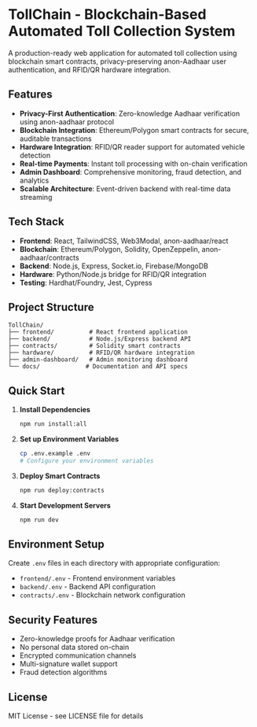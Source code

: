 # TollChain - Blockchain-Based Automated Toll Collection System

A production-ready web application for automated toll collection using blockchain smart contracts, privacy-preserving anon-Aadhaar user authentication, and RFID/QR hardware integration.

## Features

- **Privacy-First Authentication**: Zero-knowledge Aadhaar verification using anon-aadhaar protocol
- **Blockchain Integration**: Ethereum/Polygon smart contracts for secure, auditable transactions
- **Hardware Integration**: RFID/QR reader support for automated vehicle detection
- **Real-time Payments**: Instant toll processing with on-chain verification
- **Admin Dashboard**: Comprehensive monitoring, fraud detection, and analytics
- **Scalable Architecture**: Event-driven backend with real-time data streaming

## Tech Stack

- **Frontend**: React, TailwindCSS, Web3Modal, anon-aadhaar/react
- **Blockchain**: Ethereum/Polygon, Solidity, OpenZeppelin, anon-aadhaar/contracts
- **Backend**: Node.js, Express, Socket.io, Firebase/MongoDB
- **Hardware**: Python/Node.js bridge for RFID/QR integration
- **Testing**: Hardhat/Foundry, Jest, Cypress

## Project Structure

```
TollChain/
├── frontend/          # React frontend application
├── backend/           # Node.js/Express backend API
├── contracts/         # Solidity smart contracts
├── hardware/          # RFID/QR hardware integration
├── admin-dashboard/   # Admin monitoring dashboard
└── docs/             # Documentation and API specs
```

## Quick Start

1. **Install Dependencies**
   ```bash
   npm run install:all
   ```

2. **Set up Environment Variables**
   ```bash
   cp .env.example .env
   # Configure your environment variables
   ```

3. **Deploy Smart Contracts**
   ```bash
   npm run deploy:contracts
   ```

4. **Start Development Servers**
   ```bash
   npm run dev
   ```

## Environment Setup

Create `.env` files in each directory with appropriate configuration:

- `frontend/.env` - Frontend environment variables
- `backend/.env` - Backend API configuration
- `contracts/.env` - Blockchain network configuration

## Security Features

- Zero-knowledge proofs for Aadhaar verification
- No personal data stored on-chain
- Encrypted communication channels
- Multi-signature wallet support
- Fraud detection algorithms

## License

MIT License - see LICENSE file for details
